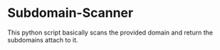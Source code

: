 # Subdomain-Scanner
This python script basically scans the provided domain and return the subdomains attach to it. 
